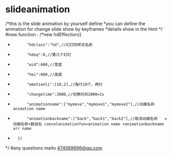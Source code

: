 # slideanimation
/*this is the slide animation by yourself define
*you can define the animation for change slide show by keyframes
*details show in the html
*/
#new function :
/*new hdEffection({
*			"hdclass":"hd",//幻灯的样式名称
*			"hdeq":0,//第几个幻灯
*			"wid":600,//宽度
*			"hei":600,//高度
*			"emotionli":[10,2],//每行10个，两行
*			"changetime":3000,//切换时间1000=1s
*			"animationname":["mymove","mymove1","mymove2"],//动画名称 animation name
*			"animationbackname":["back","back1","back2"],//取消动画名称   =动画名称+数组名 cancelanimationfun=animation name +animationbackname arr name
*		})
*/
#any questions maito 474569696@qq.com
#




